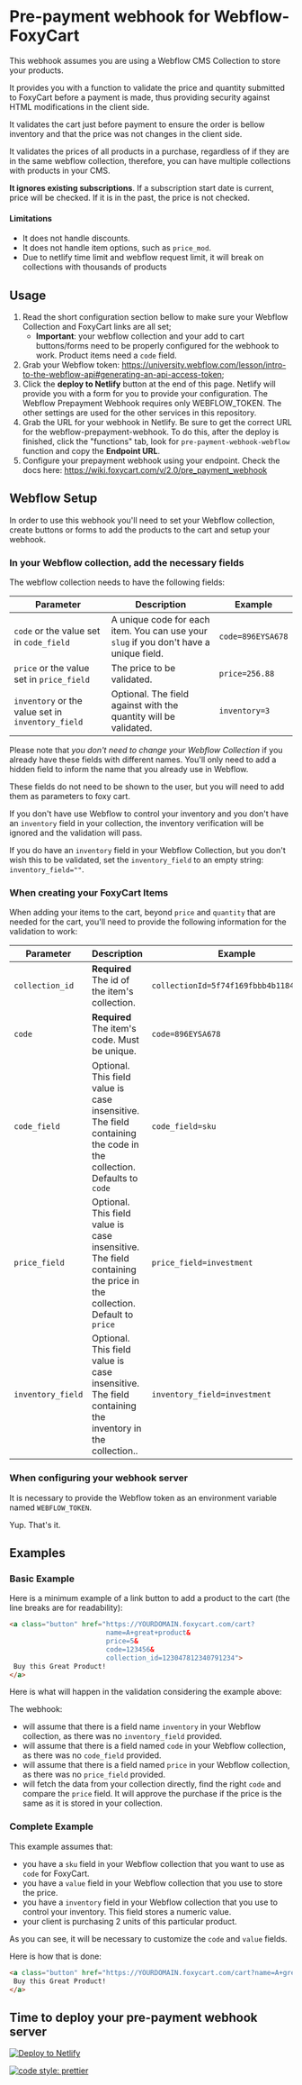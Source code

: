 # Pre-payment webhook for Webflow-FoxyCart 

This webhook assumes you are using a Webflow CMS Collection to store your products.

It provides you with a function to validate the price and quantity submitted to FoxyCart before a payment is made, thus providing security against HTML modifications in the client side.

It validates the cart just before payment to ensure the order is bellow inventory and that the price was not changes in the client side.

It validates the prices of all products in a purchase, regardless of if they are in the same webflow collection, therefore, you can have multiple collections with products in your CMS.

**It ignores existing subscriptions**. If a subscription start date is current, price will be checked. If it is in the past, the price is not checked.

#### Limitations

- It does not handle discounts.
- It does not handle item options, such as `price_mod`.
- Due to netlify time limit and webflow request limit, it will break on collections with thousands of products

## Usage

1. Read the short configuration section bellow to make sure your Webflow Collection and FoxyCart links are all set;
    - **Important**: your webflow collection and your add to cart buttons/forms need to be properly configured for the webhook to work. Product items need a `code` field.
1. Grab your Webflow token: https://university.webflow.com/lesson/intro-to-the-webflow-api#generating-an-api-access-token;
1. Click the **deploy to Netlify** button at the end of this page. Netlify will provide you with a form for you to provide your configuration. The Webflow Prepayment Webhook requires only WEBFLOW_TOKEN. The other settings are used for the other services in this repository.
1. Grab the URL for your webhook in Netlify. Be sure to get the correct URL for the webflow-prepayment-webhook. To do this, after the deploy is finished, click the "functions" tab, look for `pre-payment-webhook-webflow` function and copy the **Endpoint URL**.
1. Configure your prepayment webhook using your endpoint. Check the docs here: https://wiki.foxycart.com/v/2.0/pre_payment_webhook

## Webflow Setup

In order to use this webhook you'll need to set your Webflow collection, create buttons or forms to add the products to the cart and setup your webhook.

### In your Webflow collection, add the necessary fields

The webflow collection needs to have the following fields:


| Parameter                                        | Description                                                                                                                  | Example                                |
| ------------------------------------------------ | ---------------------------------------------------------------------------------------------------------------------------- | -------------------------------------- |
| `code` or the value set in `code_field`          | A unique code for each item. You can use your `slug` if you don't have a unique field.                                       | `code=896EYSA678`                      |
| `price` or the value set in `price_field`        | The price to be validated.                                                                                                   | `price=256.88`                         |
| `inventory` or the value set in `inventory_field`| Optional. The field against with the quantity will be validated.                                                             | `inventory=3`                          |

Please note that *you don't need to change your Webflow Collection* if you already have these fields with different names.
You'll only need to add a hidden field to inform the name that you already use in Webflow.

These fields do not need to be shown to the user, but you will need to add them as parameters to foxy cart.

If you don't have use Webflow to control your inventory and you don't have an `inventory` field in your collection, the inventory verification will be ignored and the validation will pass.

If you do have an `inventory` field in your Webflow Collection, but you don't wish this to be validated, set the `inventory_field` to an empty string: `inventory_field=""`.

### When creating your FoxyCart Items

When adding your items to the cart,  beyond `price` and `quantity` that are needed for the cart, you'll need to provide the following information for the validation to work:


| Parameter                | Description                                                                                               | Example                                |
| ------------------------ | ----------------------------------------------------------------------------------------------------------- | -------------------------------------- |
| `collection_id`          | **Required** The id of the item's collection.                                                               | `collectionId=5f74f169fbbb4b118497207a`|
| `code`                   | **Required** The item's code. Must be unique.                                                               | `code=896EYSA678`                      |
| `code_field`             | Optional. This field value is case insensitive. The field containing the code in the collection. Defaults to `code`                               | `code_field=sku`                        |
| `price_field`            | Optional. This field value is case insensitive. The field containing the price in the collection. Default to `price`                              | `price_field=investment`                |
| `inventory_field`        | Optional. This field value is case insensitive. The field containing the inventory in the collection..       | `inventory_field=investment`                |

### When configuring your webhook server

It is necessary to provide the Webflow token as an environment variable named `WEBFLOW_TOKEN`.

Yup. That's it.

## Examples


### Basic Example
Here is a minimum example of a link button to add a product to the cart (the line breaks are for readability):

```html
<a class="button" href="https://YOURDOMAIN.foxycart.com/cart?
                        name=A+great+product&
                        price=5&
                        code=123456&
                        collection_id=123047812340791234">
 Buy this Great Product!
</a>
```

Here is what will happen in the validation considering the example above:

The webhook:

- will assume that there is a field name `inventory` in your Webflow collection, as there was no `inventory_field` provided.
- will assume that there is a field named `code` in your Webflow collection, as there was no `code_field` provided.
- will assume that there is a field named `price` in your Webflow collection, as there was no `price_field` provided.
- will fetch the data from your collection directly, find the right `code` and compare the `price` field. It will approve the purchase if the price is the same as it is stored in your collection.

### Complete Example

This example assumes that:

- you have a `sku` field in your Webflow collection that you want to use as `code` for FoxyCart.
- you have a `value` field in your Webflow collection that you use to store the price.
- you have a `inventory` field in your Webflow collection that you use to control your inventory. This field stores a numeric value.
- your client is purchasing 2 units of this particular product.

As you can see, it will be necessary to customize the `code` and `value` fields.

Here is how that is done:

```html
<a class="button" href="https://YOURDOMAIN.foxycart.com/cart?name=A+great+product&price=5&price_field=value&code=123456&code_field=sku&quantity=2&inventory_field=inventory&collection_id=123047812340791234">
 Buy this Great Product!
</a>
```

## Time to deploy your pre-payment webhook server

<a href="https://app.netlify.com/start/deploy?repository=https://github.com/Foxy/foxy-node-netlify-functions"><img
src="https://www.netlify.com/img/deploy/button.svg"
alt="Deploy to Netlify"></a>

[![code style: prettier](https://img.shields.io/badge/code_style-prettier-ff69b4.svg?style=flat-square)](https://github.com/prettier/prettier)
